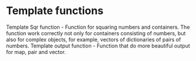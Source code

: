 # Template functions
Template Sqr function - Function for squaring numbers and containers. The function work correctly not only for containers consisting of numbers, but also for complex objects, for example, vectors of dictionaries of pairs of numbers.
Template output function - Function that do more beautiful output for map, pair and vector.
